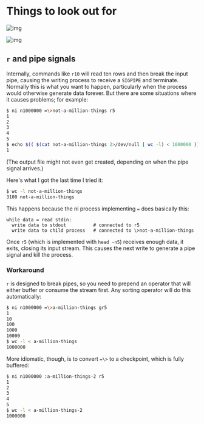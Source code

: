 # Things to look out for
![img](http://spencertipping.com/ni.png)

![img](http://spencertipping.com/ni2.png)

## `r` and pipe signals
Internally, commands like `r10` will read ten rows and then break the input
pipe, causing the writing process to receive a `SIGPIPE` and terminate.
Normally this is what you want to happen, particularly when the process would
otherwise generate data forever. But there are some situations where it causes
problems; for example:

```bash
$ ni n1000000 =\>not-a-million-things r5
1
2
3
4
5
$ echo $(( $(cat not-a-million-things 2>/dev/null | wc -l) < 1000000 ))
1
```

(The output file might not even get created, depending on when the pipe signal
arrives.)

Here's what I got the last time I tried it:

```sh
$ wc -l not-a-million-things
3100 not-a-million-things
```

This happens because the ni process implementing `=` does basically this:

```
while data = read stdin:
  write data to stdout          # connected to r5
  write data to child process   # connected to \>not-a-million-things
```

Once `r5` (which is implemented with `head -n5`) receives enough data, it
exits, closing its input stream. This causes the next write to generate a pipe
signal and kill the process.

### Workaround
`r` is designed to break pipes, so you need to prepend an operator that will
either buffer or consume the stream first. Any sorting operator will do this
automatically:

```bash
$ ni n1000000 =\>a-million-things gr5
1
10
100
1000
10000
$ wc -l < a-million-things
1000000
```

More idiomatic, though, is to convert `=\>` to a checkpoint, which is fully
buffered:

```bash
$ ni n1000000 :a-million-things-2 r5
1
2
3
4
5
$ wc -l < a-million-things-2
1000000
```

